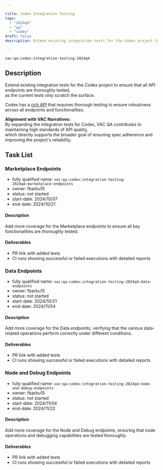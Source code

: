```yaml
---

title: Codex Integration Testing  
tags:
  - "2024q4"
  - "qa"
  - "codex"  
draft: false  
description: Extend existing integration tests for the Codex project to ensure that all API endpoints are thoroughly tested, as the current tests only scratch the surface.

---
```


`vac:qa:codex:integration-testing-2024q4`

## Description  
Extend existing integration tests for the Codex project to ensure that all API endpoints are thoroughly tested, <br/>
as the current tests only scratch the surface. 

Codex has a [rich API](https://api.codex.storage) that requires thorough testing to ensure robustness across all endpoints and functionalities.

**Alignment with VAC Narratives:**  
By expanding the integration tests for Codex, VAC QA contributes to maintaining high standards of API quality, <br/>
which directly supports the broader goal of ensuring spec adherence and improving the project's reliability. 


## Task List

### Marketplace Endpoints

* fully qualified name: `vac:qa:codex:integration-testing-2024q4:marketplace-endpoints`
* owner: fbarbu15
* status: not started
* start-date: 2024/10/07
* end-date: 2024/10/21

#### Description  
Add more coverage for the Marketplace endpoints to ensure all key functionalities are thoroughly tested.

#### Deliverables  
* PR link with added tests  
* CI runs showing successful or failed executions with detailed reports

### Data Endpoints

* fully qualified name: `vac:qa:codex:integration-testing-2024q4:data-endpoints`
* owner: fbarbu15
* status: not started
* start-date: 2024/10/21
* end-date: 2024/11/04

#### Description  
Add more coverage for the Data endpoints, verifying that the various data-related operations perform correctly under different conditions.

#### Deliverables  
* PR link with added tests  
* CI runs showing successful or failed executions with detailed reports

### Node and Debug Endpoints

* fully qualified name: `vac:qa:codex:integration-testing-2024q4:node-and-debug-endpoints`
* owner: fbarbu15
* status: not started
* start-date: 2024/11/04
* end-date: 2024/11/22

#### Description  
Add more coverage for the Node and Debug endpoints, ensuring that node operations and debugging capabilities are tested thoroughly.

#### Deliverables  
* PR link with added tests  
* CI runs showing successful or failed executions with detailed reports
